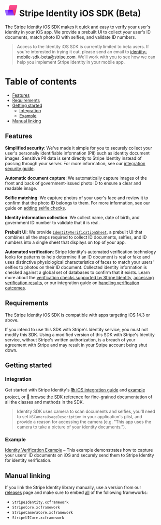 <img src="../readme-images/Identity-light-80x80.png" width="40" /> Stripe Identity iOS SDK (Beta)
======

The Stripe Identity iOS SDK makes it quick and easy to verify your user's identity in your iOS app. We provide a prebuilt UI to collect your user's ID documents, match photo ID with selfies, and validate ID numbers.

> Access to the Identity iOS SDK is currently limited to beta users. If you're interested in trying it out, please send an email to <identity-mobile-sdk-beta@stripe.com>. We'll work with  you to see how we can help you implement Stripe Identity in your mobile app.

# Table of contents

<!--ts-->
* [Features](#features)
* [Requirements](#requirements)
* [Getting started](#getting-started)
   * [Integration](#integration)
   * [Example](#example)
* [Manual linking](#manual-linking)

<!--te-->

## Features

**Simplified security**: We've made it simple for you to securely collect your user's personally identifiable information (PII) such as identity document images. Sensitive PII data is sent directly to Stripe Identity instead of passing through your server. For more information, see our [integration security guide](https://stripe.com/docs/security).

**Automatic document capture**: We automatically capture images of the front and back of government-issued photo ID to ensure a clear and readable image.

**Selfie matching**: We capture photos of your user's face and review it to confirm that the photo ID belongs to them. For more information, see our guide on [adding selfie checks](https://stripe.com/docs/identity/selfie).

**Identity information collection**: We collect name, date of birth, and government ID number to validate that it is real.

**Prebuilt UI**: We provide [`IdentityVerificationSheet`](https://stripe.dev/stripe-ios/stripe-identity/Classes/IdentityVerificationSheet.html), a prebuilt UI that combines all the steps required to collect ID documents, selfies, and ID numbers into a single sheet that displays on top of your app.

**Automated verification**: Stripe Identity's automated verification technology looks for patterns to help determine if an ID document is real or fake and uses distinctive physiological characteristics of faces to match your users' selfies to photos on their ID document. Collected identity information is checked against a global set of databases to confirm that it exists. Learn more about the [verification checks supported by Stripe Identity](https://stripe.com/docs/identity/verification-checks), [accessing verification results](https://stripe.com/docs/identity/access-verification-results), or our integration guide on [handling verification outcomes](https://stripe.com/docs/identity/handle-verification-outcomes).

## Requirements

The Stripe Identity iOS SDK is compatible with apps targeting iOS 14.3 or above.

If you intend to use this SDK with Stripe's Identity service, you must not modify this SDK. Using a modified version of this SDK with Stripe's Identity service, without Stripe's written authorization, is a breach of your agreement with Stripe and may result in your Stripe account being shut down.


## Getting started

### Integration

Get started with Stripe Identity's [📚 iOS integration guide](https://stripe.com/docs/identity/verify-identity-documents?platform=ios) and [example project](../Example/IdentityVerification%20Example), or [📘 browse the SDK reference](https://stripe.dev/stripe-ios/stripe-identity/index.html) for fine-grained documentation of all the classes and methods in the SDK.

> Identity SDK uses camera to scan documents and selfies, you'll need to set `NSCameraUsageDescription` in your application's plist, and provide a reason for accessing the camera (e.g. "This app uses the camera to take a picture of your identity documents.").

### Example

[Identity Verification Example](../Example/IdentityVerification%20Example) – This example demonstrates how to capture your users' ID documents on iOS and securely send them to Stripe Identity for identity verification.

## Manual linking

If you link the Stripe Identity library manually, use a version from our [releases](https://github.com/stripe/stripe-ios/releases) page and make sure to embed <ins>all</ins> of the following frameworks:
- `StripeIdentity.xcframework`
- `StripeCore.xcframework`
- `StripeCameraCore.xcframework`
- `StripeUICore.xcframework`
